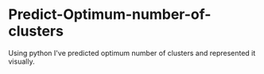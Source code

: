 # Predict-Optimum-number-of-clusters
Using python I've predicted optimum number of clusters and represented it visually.
